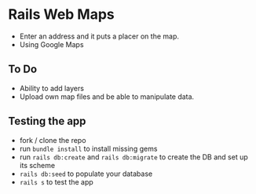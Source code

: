 # Rails Web Maps
- Enter an address and it puts a placer on the map.
- Using Google Maps

## To Do
- Ability to add layers
- Upload own map files and be able to manipulate data.

## Testing the app

- fork / clone the repo
- run `bundle install` to install missing gems
- run `rails db:create` and `rails db:migrate` to create the DB and set up its scheme
- `rails db:seed` to populate your database
- `rails s` to test the app
